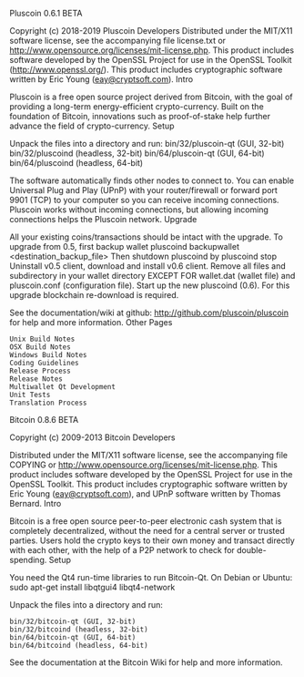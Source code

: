 Pluscoin 0.6.1 BETA

Copyright (c) 2018-2019 Pluscoin Developers Distributed under the MIT/X11 software license, see the accompanying file license.txt or http://www.opensource.org/licenses/mit-license.php. This product includes software developed by the OpenSSL Project for use in the OpenSSL Toolkit (http://www.openssl.org/). This product includes cryptographic software written by Eric Young (eay@cryptsoft.com).
Intro

Pluscoin is a free open source project derived from Bitcoin, with the goal of providing a long-term energy-efficient crypto-currency. Built on the foundation of Bitcoin, innovations such as proof-of-stake help further advance the field of crypto-currency.
Setup

Unpack the files into a directory and run: bin/32/pluscoin-qt (GUI, 32-bit) bin/32/pluscoind (headless, 32-bit) bin/64/pluscoin-qt (GUI, 64-bit) bin/64/pluscoind (headless, 64-bit)

The software automatically finds other nodes to connect to. You can enable Universal Plug and Play (UPnP) with your router/firewall or forward port 9901 (TCP) to your computer so you can receive incoming connections. Pluscoin works without incoming connections, but allowing incoming connections helps the Pluscoin network.
Upgrade

All your existing coins/transactions should be intact with the upgrade. To upgrade from 0.5, first backup wallet pluscoind backupwallet <destination_backup_file> Then shutdown pluscoind by pluscoind stop Uninstall v0.5 client, download and install v0.6 client. Remove all files and subdirectory in your wallet directory EXCEPT FOR wallet.dat (wallet file) and pluscoin.conf (configuration file). Start up the new pluscoind (0.6). For this upgrade blockchain re-download is required.

See the documentation/wiki at github: http://github.com/pluscoin/pluscoin for help and more information.
Other Pages

    Unix Build Notes
    OSX Build Notes
    Windows Build Notes
    Coding Guidelines
    Release Process
    Release Notes
    Multiwallet Qt Development
    Unit Tests
    Translation Process

Bitcoin 0.8.6 BETA

Copyright (c) 2009-2013 Bitcoin Developers

Distributed under the MIT/X11 software license, see the accompanying file COPYING or http://www.opensource.org/licenses/mit-license.php. This product includes software developed by the OpenSSL Project for use in the OpenSSL Toolkit. This product includes cryptographic software written by Eric Young (eay@cryptsoft.com), and UPnP software written by Thomas Bernard.
Intro

Bitcoin is a free open source peer-to-peer electronic cash system that is completely decentralized, without the need for a central server or trusted parties. Users hold the crypto keys to their own money and transact directly with each other, with the help of a P2P network to check for double-spending.
Setup

You need the Qt4 run-time libraries to run Bitcoin-Qt. On Debian or Ubuntu: sudo apt-get install libqtgui4 libqt4-network

Unpack the files into a directory and run:

    bin/32/bitcoin-qt (GUI, 32-bit)
    bin/32/bitcoind (headless, 32-bit)
    bin/64/bitcoin-qt (GUI, 64-bit)
    bin/64/bitcoind (headless, 64-bit)

See the documentation at the Bitcoin Wiki for help and more information.